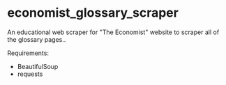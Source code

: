# economist_glossary_scraper
An educational web scraper for "The Economist" website to scraper all of the glossary pages..


Requirements:
+ BeautifulSoup
+ requests

